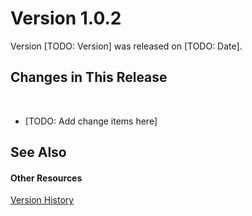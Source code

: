 # Version 1.0.2

Version [TODO: Version] was released on [TODO: Date].



## Changes in This Release
&nbsp;<ul><li>
[TODO: Add change items here]</li></ul>

## See Also


#### Other Resources
<a href="b2b4b5a4-7eb7-47f0-aa84-e4d68ac1515f">Version History</a><br />